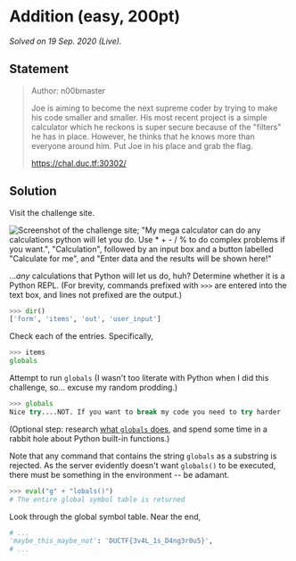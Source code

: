 # Addition (easy, 200pt)

_Solved on 19 Sep. 2020 (Live)._

## Statement

> Author: n00bmaster
>
> Joe is aiming to become the next supreme coder by trying to make his code smaller and smaller. His most recent project
> is a simple calculator which he reckons is super secure because of the "filters" he has in place. However, he thinks
> that he knows more than everyone around him. Put Joe in his place and grab the flag.
>
> <https://chal.duc.tf:30302/>

## Solution

Visit the challenge site.

![Screenshot of the challenge site; "My mega calculator can do any calculations python will let you do. Use * + - / % to
do complex problems if you want.", "Calculation", followed by an input box and a button labelled "Calculate for me", and
"Enter data and the results will be shown here!"](../.assets/misc/Addition-0.png)

..._any_ calculations that Python will let us do, huh? Determine whether it is a Python REPL. (For brevity, commands
prefixed with `>>>` are entered into the text box, and lines not prefixed are the output.)

```py
>>> dir()
['form', 'items', 'out', 'user_input']
```

Check each of the entries. Specifically,

```py
>>> items
globals
```

Attempt to run `globals` (I wasn't too literate with Python when I did this challenge, so... excuse my random prodding.)

```py
>>> globals
Nice try....NOT. If you want to break my code you need to try harder
```

(Optional step: research [what `globals` does](https://docs.python.org/3/library/functions.html#globals), and spend some
time in a rabbit hole about Python built-in functions.)

Note that any command that contains the string `globals` as a substring is rejected. As the server evidently doesn't
want `globals()` to be executed, there must be something in the environment -- be adamant.

```py
>>> eval("g" + "lobals()")
# The entire global symbol table is returned
```

Look through the global symbol table. Near the end,

```py
# ...
'maybe_this_maybe_not': 'DUCTF{3v4L_1s_D4ng3r0u5}',
# ...
```
